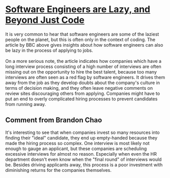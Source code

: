 # [Software Engineers are Lazy, and Beyond Just Code](https://www.bbc.com/worklife/article/20210727-the-rise-of-never-ending-job-interviews)

It is very common to hear that software engineers are some of the laziest people on the planet, but this is often only in the context of coding. The article by BBC above gives insights about how software engineers can also be lazy in the process of applying to jobs.<br><br>
On a more serious note, the article indicates how companies which have a long interview process consisting of a high number of interviews are often missing out on the opportunity to hire the best talent, because too many interviews are often seen as a red flag by software engineers. It drives them away from the job as they develop doubts about the company's culture in terms of decision making, and they often leave negative comments on review sites discouraging others from applying. Companies might have to put an end to overly complicated hiring processes to prevent candidates from running away.

## Comment from Brandon Chao
It's interesting to see that when companies invest so many resources into finding their "ideal" candidate, they end up empty-handed because they made the hiring process so complex. One interview is most likely not enough to gauge an applicant, but these companies are scheduling excessive interviews for almost no reason. Especially when even the HR department doesn't even know when the "final round" of interviews would be. Besides driving applicants away, this process is a poor investment with diminishing returns for the companies themselves. 